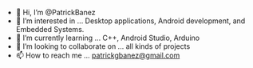 - 👋 Hi, I’m @PatrickBanez
- 👀 I’m interested in ... Desktop applications, Android development, and Embedded Systems.
- 🌱 I’m currently learning ... C++, Android Studio, Arduino
- 💞️ I’m looking to collaborate on ... all kinds of projects
- 📫 How to reach me ... patrickgbanez@gmail.com

<!---
PatrickBanez/PatrickBanez is a ✨ special ✨ repository because its `README.md` (this file) appears on your GitHub profile.
You can click the Preview link to take a look at your changes.
--->
